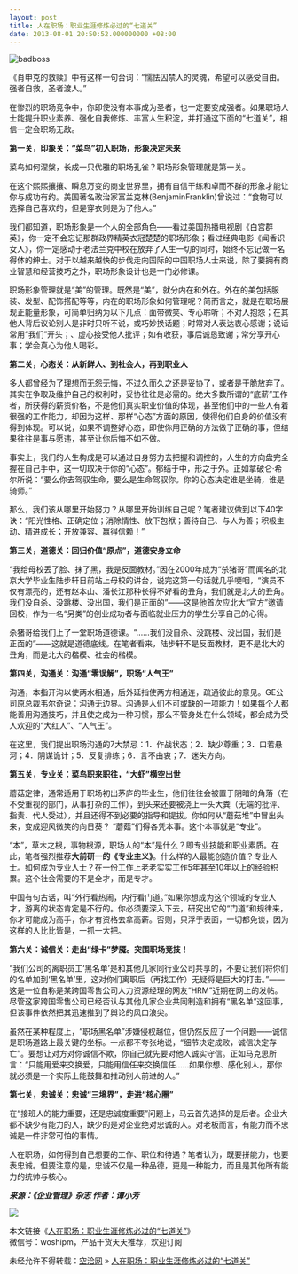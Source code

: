 ```yaml
---
layout: post
title: 人在职场：职业生涯修炼必过的“七道关”
date: 2013-08-01 20:50:52.000000000 +08:00
---
```


![badboss](http://www.woshipm.com/wp-content/uploads/2013/08/bf46ce83fe38107521694f28a9fcf626.jpg)

《肖申克的救赎》中有这样一句台词：“懦怯囚禁人的灵魂，希望可以感受自由。强者自救，圣者渡人。”

在惨烈的职场竞争中，你即使没有本事成为圣者，也一定要变成强者。如果职场人士能提升职业素养、强化自我修炼、丰富人生积淀，并打通这下面的“七道关”，相信一定会职场无敌。

**第一关，印象关：“菜鸟”初入职场，形象决定未来**

菜鸟如何涅槃，长成一只优雅的职场孔雀？职场形象管理就是第一关。

在这个熙熙攘攘、瞬息万变的商业世界里，拥有自信干练和卓而不群的形象才能让你与成功有约。美国著名政治家富兰克林(BenjaminFranklin)曾说过：“食物可以选择自己喜欢的，但是穿衣则是为了他人。”

我们都知道，职场形象是一个人的全部角色——看过美国热播电视剧《白宫群英》，你一定不会忘记那群政界精英衣冠楚楚的职场形象；看过经典电影《闻香识女人》，你一定感动于老法兰克中校在放弃了人生一切的同时，始终不忘记做一名得体的绅士。对于以越来越快的步伐走向国际的中国职场人士来说，除了要拥有商业智慧和经营技巧之外，职场形象设计也是一门必修课。

职场形象管理就是“美”的管理。既然是“美”，就分内在和外在。外在的美包括服装、发型、配饰搭配等等，内在的职场形象如何管理呢？简而言之，就是在职场展现正能量形象，可简单归纳为以下几点：面带微笑、专心聆听；不对人抱怨；在其他人背后议论别人是非时只听不说，或巧妙换话题；时常对人表达衷心感谢；说话常用“我们”开头；、虚心接受他人批评；如有收获，事后诚恳致谢；常分享开心事；学会真心为他人喝彩。

**第二关，心态关：从新鲜人、到社会人，再到职业人**

多人都曾经为了理想而无怨无悔，不过久而久之还是妥协了，或者是干脆放弃了。其实在争取及维护自己的权利时，妥协往往是必需的。绝大多数所谓的“底薪”工作者，所获得的薪资价格，不是他们真实职业价值的体现，甚至他们中的一些人有着很强的工作能力，却因为这样、那样“心态”方面的原因，使得他们自身的价值没有得到体现。可以说，如果不调整好心态，即使你用正确的方法做了正确的事，但结果往往是事与愿违，甚至让你后悔不如不做。

事实上，我们的人生构成是可以通过自身努力去把握和调控的，人生的方向盘完全握在自己手中，这一切取决于你的“心态”。郁结于中，形之于外。正如拿破仑·希尔所说：“要么你去驾驭生命，要么是生命驾驭你。你的心态决定谁是坐骑，谁是骑师。”

那么，我们该从哪里开始努力？从哪里开始训练自己呢？笔者建议做到以下40字诀：“阳光性格、正确定位；消除情性、放下包袱；善待自己、与人为善；积极主动、精进成长；开放兼容、赢得信赖！”

**第三关，道德关：回归价值“原点”，道德安身立命**

“我给母校丢了脸、抹了黑，我是反面教材。”因在2000年成为“杀猪哥”而闻名的北京大学毕业生陆步轩日前站上母校的讲台，说完这第一句话就几乎哽咽，“演员不仅有漂亮的，还有赵本山、潘长江那种长得不好看的丑角，我们就是北大的丑角。我们没自杀、没跳楼、没出国，我们是正面的”——这是他首次应北大“官方”邀请回校，作为一名“另类”的创业成功者与面临就业压力的学生分享自己的心得。

杀猪哥给我们上了一堂职场道德课。“……我们没自杀、没跳楼、没出国，我们是正面的”——这就是道德底线。在笔者看来，陆步轩不是反面教材，更不是北大的丑角，而是北大的楷模、社会的楷模。

**第四关，沟通关：沟通“零误解”，职场“人气王”**

沟通，本指开沟以使两水相通，后外延指使两方相通连，疏通彼此的意见。GE公司原总裁韦尔奇说：沟通无边界。沟通是人们不可或缺的一项能力！如果每个人都能善用沟通技巧，并且使之成为一种习惯，那么不管身处在什么领域，都会成为受人欢迎的“大红人”、“人气王”。

在这里，我们提出职场沟通的7大禁忌：1．作战状态；2．缺少尊重；3．口若悬河；4．阴谋诡计；5．反复排练；6．言不由衷；7．迷失方向。

**第五关，专业关：菜鸟职来职往，“大虾”横空出世**

蘑菇定律，通常适用于职场初出茅庐的毕业生，他们往往会被置于阴暗的角落（在不受重视的部门，从事打杂的工作），到头来还要被浇上一头大粪（无端的批评、指责、代人受过），并且还得不到必要的指导和提拔。你如何从“蘑菇堆”中冒出头来，变成迎风微笑的向日葵？ “蘑菇”们得各凭本事。这个本事就是“专业”。

“本”，草木之根，事物根源，职场人的“本”是什么？即专业技能和职业素质。在此，笔者强烈推荐**大前研一的《专业主义》**。什么样的人最能创造价值？专业人士。如何成为专业人士？在一份工作上老老实实工作5年甚至10年以上的经验积累。这个社会需要的不是全才，而是专才。

中国有句古话，叫“外行看热闹，内行看门道。”如果你想成为这个领域的专业人才，游离的状态肯定是不行的。你必须要深入下去，研究出它的“门道”和规律来，你才可能成为高手，你才有资格去拿高薪。否则，只浮于表面，一切都免谈，因为这样的人比比皆是，一抓一大把。

**第六关：诚信关：走出“绿卡”梦魇。突围职场竞技！**

“我们公司的离职员工‘黑名单’是和其他几家同行业公司共享的，不要让我们将你们的名单加到‘黑名单’里，这对你们离职后（再找工作）无疑将是巨大的打击。”——这是一位自称是某跨国零售公司人力资源经理的网友“HRM”近期在网上的发帖。尽管这家跨国零售公司已经否认与其他几家企业共同制造和拥有“黑名单”这回事，但该事件依然把其迅速推到了舆论的风口浪尖。

虽然在某种程度上，“职场黑名单”涉嫌侵权越位，但仍然反应了一个问题——诚信是职场道路上最关键的坐标。一点都不夸张地说，“细节决定成败，诚信决定存亡”。要想让对方对你诚信不欺，你自己就先要对他人诚实守信。正如马克思所言：“只能用爱来交换爱，只能用信任来交换信任……如果你想、感化别人，那你就必须是一个实际上能鼓舞和推动别人前进的人。”

**第七关，忠诚关：忠诚“三境界”，走进“核心圈”**

在“接班人的能力重要，还是忠诚度重要”问题上，马云首先选择的是后者。企业大都不缺少有能力的人，缺少的是对企业绝对忠诚的人。对老板而言，有能力而不忠诚是一件非常可怕的事情。

人在职场，如何得到自己想要的工作、职位和待遇？笔者认为，既要拼能力，也要表忠诚。但要注意的是，忠诚不仅是一种品德，更是一种能力，而且是其他所有能力的统帅与核心。

***来源：《企业管理》杂志 作者：谭小芳***

![](http://www.woshipm.com/?feed-stats-post-id=36687)

本文链接《[人在职场：职业生涯修炼必过的“七道关”](http://www.woshipm.com/zhichang/36687.html "人在职场：职业生涯修炼必过的“七道关”")》  
微信号：woshipm，产品干货天天推荐，欢迎订阅

未经允许不得转载：[空洽网](http://kongqia.com) » [人在职场：职业生涯修炼必过的“七道关”](http://kongqia.com/17375.html)


